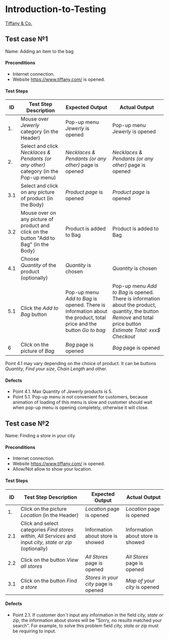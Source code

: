 # Introduction-to-Testing

[Tiffany & Co.](https://www.tiffany.com/)
## Test case №1
Name: Adding an item to the bag

#### Preconditions

- Internet connection.
- Website https://www.tiffany.com/ is opened.

#### Test Steps

| ID                 | Test Step Description         | Expected Output                |   Actual Output                |
| ------------------ | ------------------------------------------------ | ----------------------------------------------------- |-----------|
| 1.                  | Mouse over _Jewerly_ category (in the Header)        | Pop-up menu _Jewerly_ is opened |  Pop-up menu _Jewerly_ is opened |   
| 2.                  | Select and click _Necklaces & Pendants (or any other)_ category (in the Pop-up menu)        | _Necklaces & Pendants (or any other)_ page is opened |       _Necklaces & Pendants (or any other)_ page is opened |  
| 3.1                  | Select and click on any picture of product (in the Body)        | _Product page_ is opened |   _Product page_ is opened | 
| 3.2                | Mouse over on any picture of product and click on the button "Add to Bag" (in the Body)        |Product is added to Bag |   Product is added to Bag |
| 4.1                  | Choose _Quantity_ of the product (optionally)        | _Quantity_ is chosen |   _Quantity_ is chosen |
| 5.1                  |Click the _Add to Bag_ button        | Pop-up menu _Add to Bag_ is opened. There is information about the product, total price and the button _Go to bag_ |   Pop-up menu _Add to Bag_ is opened. There is information about the product, quantity, the button _Remove_ and total price button _Estimate Total: xxx$ Checkout_ |
| 6                  | Click on the picture of _Bag_        | _Bag_ page is opened |   _Bag_ page is opened |

Point 4.1 may vary depending on the choice of product. It can be buttons _Quantity_, _Find your size_, _Chain Length_ and other.

#### Defects
- Point 4.1. Max Quantity of _Jewerly_ products is 5. 
- Point 5.1. Pop-up menu is not convenient for customers, because animation of loading of this menu is slow and customer should wait when pop-up menu is opening completely, otherwise it will close.

## Test case №2
Name: Finding a store in your city

#### Preconditions

- Internet connection.
- Website https://www.tiffany.com/ is opened.
- Allow/Not allow to show your location.

#### Test Steps

| ID                 | Test Step Description         | Expected Output                |   Actual Output                |
| ------------------ | ------------------------------------------------ | ----------------------------------------------------- |-----------|
| 1.                  | Click on the picture _Location_ (in the Header)        | _Location_ page is opened |  _Location_ page is opened | 
| 2.1                  | Click and select categories _Find stores within_, _All Services_ and input _city, state or zip_ (optionally)       | Information about store is showed |  Information about store is showed | 
| 2.2                  | Click on the button _View all stores_        | _All Stores_ page is opened |  _All Stores_ page is opened | 
| 3.1                  | Click on the button _Find a store_        | _Stores in your city_ page is opened |  _Map of your city_ is opened | 

#### Defects
- Point 2.1. If customer don`t input any information in the field _city, state or zip_, the information about stores will be "Sorry, no results matched your search". For example, to solve this problem field _city, state or zip_ must be requiring to input.
